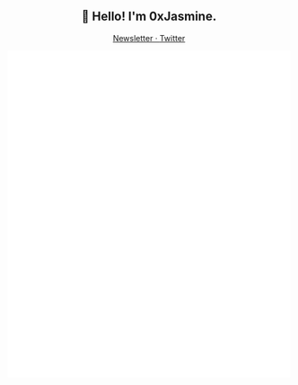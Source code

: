 <!--
**jsmjsm/jsmjsm** is a ✨ _special_ ✨ repository because its `README.md` (this file) appears on your GitHub profile.

Here are some ideas to get you started:

- 🔭 I’m currently working on ...
- 🌱 I’m currently learning ...
- 👯 I’m looking to collaborate on ...
- 🤔 I’m looking for help with ...
- 💬 Ask me about ...
- 📫 How to reach me: ...
- 😄 Pronouns: ...
- ⚡ Fun fact: ...
-->

<h2 align="center">👋 Hello! I'm 0xJasmine.</h2>
<p align="center">
  <a href="https://news.jsmjsm.xyz">
  Newsletter · 
  </a>
  <a href="https://twitter.com/0xon99">
  Twitter
  </a>
</p>

![Metrics](/github-metrics.svg)
